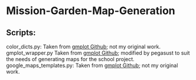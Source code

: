 # Mission-Garden-Map-Generation

## Scripts:
  color_dicts.py:     Taken from [gmplot Github](https://github.com/vgm64/gmplot/blob/master/gmplot/color_dicts.py); not my original work.
  gmplot_wrapper.py   Taken from [gmplot Github](https://github.com/vgm64/gmplot/blob/master/gmplot/gmplot.py); modified by pegasust to suit the needs of
                      generating maps for the school project.
  google_maps_templates.py:
                      Taken from [gmplot Github](https://github.com/vgm64/gmplot/blob/master/gmplot/google_maps_templates.py); not my original work.
  
